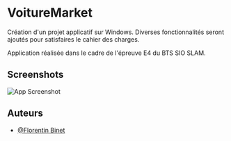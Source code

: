 
# VoitureMarket

Création d'un projet applicatif sur Windows.
Diverses fonctionnalités seront ajoutés pour satisfaires le cahier des charges.

Application réalisée dans le cadre de l'épreuve E4 du BTS SIO SLAM.



## Screenshots

![App Screenshot](https://cdn.discordapp.com/attachments/958102999648067615/1244743494942199930/image.png?ex=66563937&is=6654e7b7&hm=9361b1725418261f0dadd3904b44429e7d96e448b2015f57cf2cae7f6f8be8fb&)


## Auteurs

- [@Florentin Binet](https://github.com/Kanoox)

